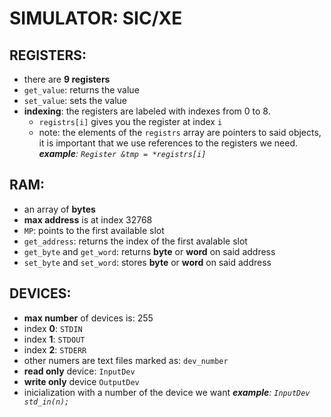 # SIMULATOR: SIC/XE
## REGISTERS:
- there are **9 registers** 
- `get_value`: returns the value 
- `set_value`: sets the value 
- **indexing**: the registers are labeled with indexes from 0 to 8.
	- `registrs[i]` gives you the register at index `i`
	- note: the elements of the `registrs` array are pointers to said objects,
it is important that we use references to the registers we need. 
***example**: `Register &tmp = *registrs[i]`*

## RAM:
- an array of **bytes** 
- **max address** is at index 32768
- `MP`: points to the first available slot
- `get_address`: returns the index of the first avalable slot
- `get_byte` and `get_word`:  returns **byte** or **word** on said address
-  `set_byte` and `set_word`:  stores **byte** or **word** on said address

## DEVICES:
- **max number** of devices is: 255
- index **0**: `STDIN`
- index **1**: `STDOUT`
- index **2**: `STDERR`
- other numers are text files marked as: `dev_number`
- **read only** device: `InputDev`
- **write only** device `OutputDev`
-  inicialization with a number of the device we want
	***example**: `InputDev  std_in(n);`*